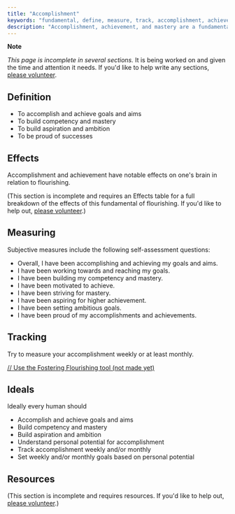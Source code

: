 ```yaml
---
title: "Accomplishment"
keywords: "fundamental, define, measure, track, accomplishment, achievement, competency, mastery"
description: "Accomplishment, achievement, and mastery are a fundamental aspect of flourishing that should be defined, measured, tracked, and fostered."
---
```


**Note**

_This page is incomplete in several sections._ It is being worked on and given the time and attention it needs. If you'd like to help write any sections, [please volunteer](https://docs.google.com/forms/d/e/1FAIpQLSefwCNdvxgpY6hQZ-FEnwmCHdZFOCD5WXwIMNeKmSDVSh9A2g/viewform?usp=pp_url&entry.1605531621=Accomplishment).

## Definition

- To accomplish and achieve goals and aims
- To build competency and mastery
- To build aspiration and ambition
- To be proud of successes

## Effects

Accomplishment and achievement have notable effects on one's brain in relation to flourishing.

(This section is incomplete and requires an Effects table for a full breakdown of the effects of this fundamental of flourishing. If you'd like to help out, [please volunteer](https://docs.google.com/forms/d/e/1FAIpQLSefwCNdvxgpY6hQZ-FEnwmCHdZFOCD5WXwIMNeKmSDVSh9A2g/viewform?usp=pp_url&entry.1605531621=Accomplishment&entry.136454288=Effects).)

## Measuring

Subjective measures include the following self-assessment questions:

- Overall, I have been accomplishing and achieving my goals and aims.
- I have been working towards and reaching my goals.
- I have been building my competency and mastery.
- I have been motivated to achieve.
- I have been striving for mastery.
- I have been aspiring for higher achievement.
- I have been setting ambitious goals.
- I have been proud of my accomplishments and achievements.

## Tracking

Try to measure your accomplishment weekly or at least monthly.

[// Use the Fostering Flourishing tool (not made yet)](#/)

## Ideals

Ideally every human should

- Accomplish and achieve goals and aims
- Build competency and mastery
- Build aspiration and ambition
- Understand personal potential for accomplishment
- Track accomplishment weekly and/or monthly
- Set weekly and/or monthly goals based on personal potential

## Resources

(This section is incomplete and requires resources. If you'd like to help out, [please volunteer](https://docs.google.com/forms/d/e/1FAIpQLSefwCNdvxgpY6hQZ-FEnwmCHdZFOCD5WXwIMNeKmSDVSh9A2g/viewform?usp=pp_url&entry.1605531621=Accomplishment&entry.136454288=Resources).)
